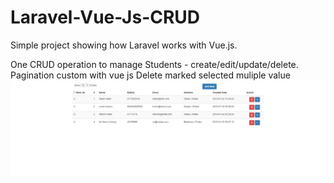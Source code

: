 # Laravel-Vue-Js-CRUD

Simple project showing how Laravel works with Vue.js.

One CRUD operation to manage Students - create/edit/update/delete.
Pagination custom with vue js
Delete marked selected muliple value
![Test Image 7](https://github.com/nischup/Laravel-Vue-Js-CRUD/blob/master/scrren1.png)
